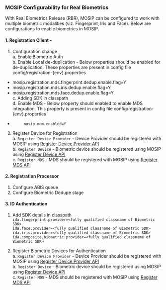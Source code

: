 ### MOSIP Configurability for Real Biometrics
With Real Biometrics Release (RBR), MOSIP can be configured to work with multiple biometric modalities (viz. Fingerprint, Iris and Face). Below are configurations to enable biometrics in MOSIP.

#### 1. Registration Client - 
1.	Configuration change      
a.	Enable Biometric Auth    
b.	Enable Local de-duplication - Below properties should be enabled for de-duplication. These properties are present in config file config/registration-{env}.properties
-	mosip.registration.mds.fingerprint.dedup.enable.flag=Y
-	mosip.registration.mds.iris.dedup.enable.flag=Y
-	mosip.registration.mds.face.dedup.enable.flag=Y      
c.	Adding SDK in classpath    
d. Enable MDS - Below property should enabled to enable MDS integration. This property is present in config file config/registration-{env}.properties
-	       mosip.mdm.enabled=Y
   
2.	Register Device for Registration     
   a. `Register Device Provider` - Device Provider should be registered with MOSIP using [Register Device Provider API](https://github.com/mosip/mosip-docs/wiki/Device-Management#post-deviceprovider)    
   b. `Register Device` - Biometric device should be registered using MOSIP using [Register Device API](https://github.com/mosip/mosip-docs/wiki/Device-Management#post-registereddevices)    
   c. `Register MDS` - MDS should be registered with MOSIP using [Register MDS API](https://github.com/mosip/mosip-docs/wiki/Device-Management#post-mds)    

#### 2. Registration Processor    
1.	Configure ABIS queue       
2.	Configure Biometric Dedupe stage       

#### 3. ID Authentication
1.	Add SDK details in classpath    
`ida.fingerprint.provider=<fully qualified classname of Biometric SDK>`    
`ida.face.provider=<fully qualified classname of Biometric SDK>`    
`ida.iris.provider=<fully qualified classname of Biometric SDK>`    
`ida.composite.biometric.provider=<fully qualified classname of Biometric SDK>`    

2.	Register Biometric Devices for Authentication   
   a. `Register Device Provider` - Device Provider should be registered with MOSIP using [Register Device Provider API](https://github.com/mosip/mosip-docs/wiki/Device-Management#post-deviceprovider)    
   b. `Register Device` - Biometric device should be registered using MOSIP using [Register Device API](https://github.com/mosip/mosip-docs/wiki/Device-Management#post-registereddevices)    
   c. `Register MDS` - MDS should be registered with MOSIP using [Register MDS API](https://github.com/mosip/mosip-docs/wiki/Device-Management#post-mds)  